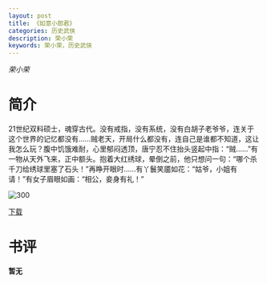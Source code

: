 ```yaml
---
layout: post
title: 《如意小郎君》
categories: 历史武侠
description: 荣小荣
keywords: 荣小荣，历史武侠
---
```

*荣小荣*

# 简介

21世纪双料硕士，魂穿古代。没有戒指，没有系统，没有白胡子老爷爷，连关于这个世界的记忆都没有……贼老天，开局什么都没有，连自己是谁都不知道，这让我怎么玩？腹中饥饿难耐，心里郁闷透顶，唐宁忍不住抬头竖起中指：“贼……”有一物从天外飞来，正中额头。抱着大红绣球，晕倒之前，他只想问一句：“哪个杀千刀给绣球里塞了石头！”再睁开眼时……有丫鬟笑靥如花：“姑爷，小姐有请！”有女子眉眼如画：“相公，妾身有礼！”

![300](http://tvax4.sinaimg.cn/large/008dGP0Fgy1gtw9n1zqeqj308c0b4gmv.jpg)

[下载](https://link.jscdn.cn/1drv/aHR0cHM6Ly8xZHJ2Lm1zL3QvcyFBaGU2R2dNWmVFb2poRFVJekJ2cnh0WHRBZTQwP2U9TGszdmg1.txt)
# 书评
**暂无**